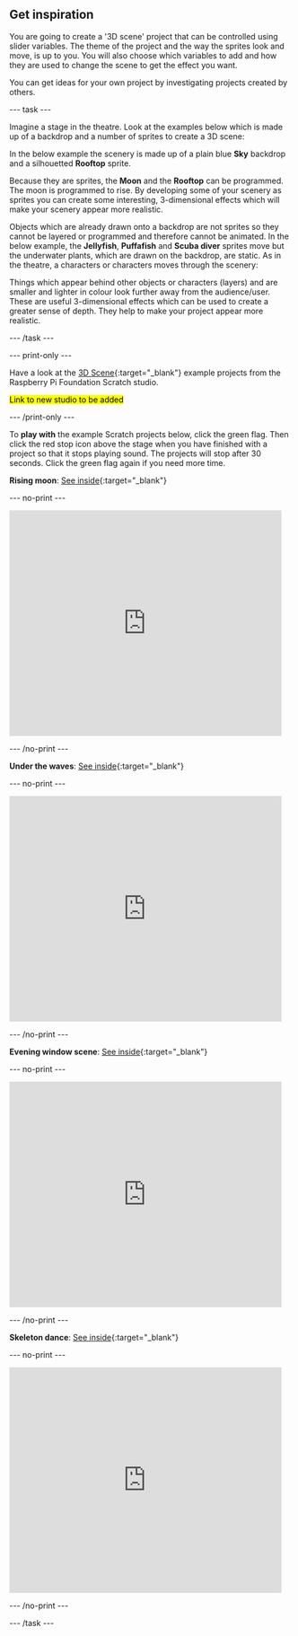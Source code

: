 ## Get inspiration

You are going to create a '3D scene' project that can be controlled using slider variables. The theme of the project and the way the sprites look and move, is up to you. You will also choose which variables to add and how they are used to change the scene to get the effect you want. 

You can get ideas for your own project by investigating projects created by others.

--- task ---

Imagine a stage in the theatre. Look at the examples below which is made up of a backdrop and a number of sprites to create a 3D scene:

In the below example the scenery is made up of a plain blue **Sky** backdrop and a silhouetted **Rooftop** sprite.

Because they are sprites, the **Moon** and the **Rooftop** can be programmed. The moon is programmed to rise. By developing some of your scenery as sprites you can create some interesting, 3-dimensional effects which will make your scenery appear more realistic.

Objects which are already drawn onto a backdrop are not sprites so they cannot be layered or programmed and therefore cannot be animated. In the below example, the **Jellyfish**, **Puffafish** and **Scuba diver** sprites move but the underwater plants, which are drawn on the backdrop, are static. As in the theatre, a characters or characters moves through the scenery:

Things which appear behind other objects or characters (layers) and are smaller and lighter in colour look further away from the audience/user. These are useful 3-dimensional effects which can be used to create a greater sense of depth. They help to make your project appear more realistic.

--- /task ---

--- print-only ---

Have a look at the [3D Scene](https://scratch.mit.edu/studios/27756161){:target="_blank"} example projects from the Raspberry Pi Foundation Scratch studio.

<mark>Link to new studio to be added</mark>

--- /print-only ---

To **play with** the example Scratch projects below, click the green flag. Then click the red stop icon above the stage when you have finished with a project so that it stops playing sound. The projects will stop after 30 seconds. Click the green flag again if you need more time. 

**Rising moon**: [See inside](https://scratch.mit.edu/projects/445119855/editor){:target="_blank"}

--- no-print ---

<div class="scratch-preview">
  <iframe src="https://scratch.mit.edu/projects/445119855/embed" allowtransparency="true" width="485" height="402" frameborder="0" scrolling="no" allowfullscreen></iframe>
</div>

--- /no-print ---

**Under the waves**: [See inside](https://scratch.mit.edu/projects/447874869/editor){:target="_blank"}

--- no-print ---

<div class="scratch-preview">
  <iframe allowtransparency="true" width="485" height="402" src="https://scratch.mit.edu/projects/embed/447874869/?autostart=false" frameborder="0"></iframe>
</div>

--- /no-print ---
 
 **Evening window scene**: [See inside](https://scratch.mit.edu/projects/437510050/editor){:target="_blank"}

--- no-print ---

<div class="scratch-preview">
  <iframe allowtransparency="true" width="485" height="402" src="https://scratch.mit.edu/projects/embed/437510050/?autostart=false" frameborder="0"></iframe>
</div>

--- /no-print ---

**Skeleton dance**: [See inside](https://scratch.mit.edu/projects/449737128/editor){:target="_blank"}

--- no-print ---

<div class="scratch-preview">
  <iframe allowtransparency="true" width="485" height="402" src="https://scratch.mit.edu/projects/embed/449737128/?autostart=false" frameborder="0"></iframe>
</div>

--- /no-print ---

--- /task ---
